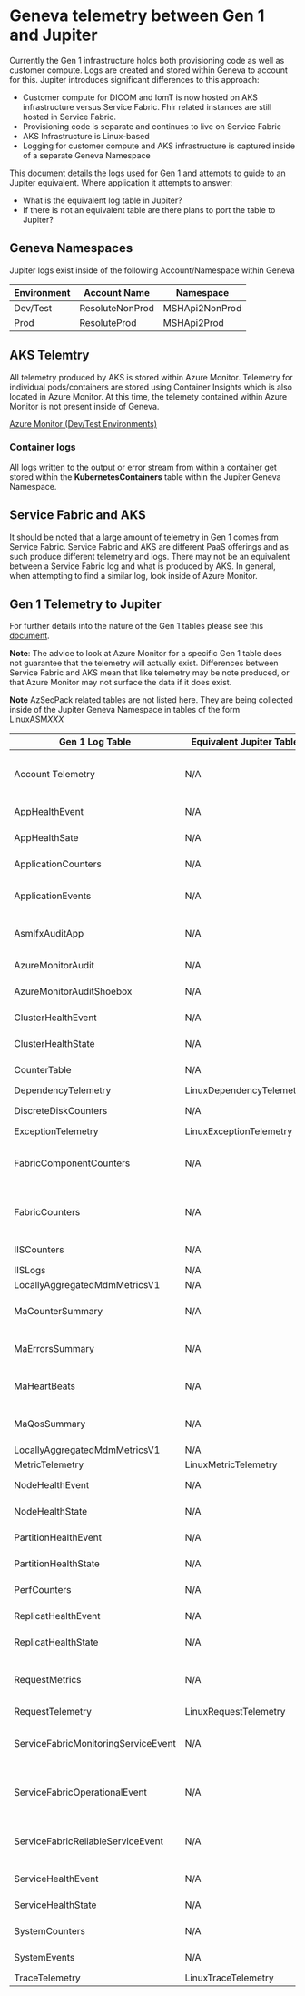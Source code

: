 # Geneva telemetry between Gen 1 and Jupiter

Currently the Gen 1 infrastructure holds both provisioning code as well as customer compute. Logs are created and stored within Geneva to account for this. Jupiter introduces significant differences to this approach:

- Customer compute for DICOM and IomT is now hosted on AKS infrastructure versus Service Fabric. Fhir related instances are still hosted in Service Fabric.
- Provisioning code is separate and continues to live on Service Fabric
- AKS Infrastructure is Linux-based
- Logging for customer compute and AKS infrastructure is captured inside of a separate Geneva Namespace

This document details the logs used for Gen 1 and attempts to guide to an Jupiter equivalent. Where application it attempts to answer:

- What is the equivalent log table in Jupiter?
- If there is not an equivalent table are there plans to port the table to Jupiter?

## Geneva Namespaces

Jupiter logs exist inside of the following Account/Namespace within Geneva

| Environment | Account Name    | Namespace      |
|-------------|-----------------|----------------|
| Dev/Test    | ResoluteNonProd | MSHApi2NonProd |
| Prod        | ResoluteProd    | MSHApi2Prod    |

## AKS Telemtry

All telemetry produced by AKS is stored within Azure Monitor. Telemetry for individual pods/containers are stored using Container Insights which is also located in Azure Monitor. 
At this time, the telemety contained within Azure Monitor is not present inside of Geneva.

[Azure Monitor (Dev/Test Environments)](https://ms.portal.azure.com/#blade/Microsoft_Azure_Monitoring/AzureMonitoringBrowseBlade/containerInsights)

### Container logs

All logs written to the output or error stream from within a container get stored within the **KubernetesContainers** table within the Jupiter Geneva Namespace.

## Service Fabric and AKS

It should be noted that a large amount of telemetry in Gen 1 comes from Service Fabric. Service Fabric and AKS are different PaaS offerings and as such produce different telemetry and logs. There may not be an equivalent between a Service Fabric log and what is produced by AKS. In general, when attempting to find a similar log, look inside of Azure Monitor.

## Gen 1 Telemetry to Jupiter

For further details into the nature of the Gen 1 tables please see this [document](https://microsoft.sharepoint.com/teams/msh/_layouts/OneNote.aspx?id=%2Fteams%2Fmsh%2FShared%20Documents%2FNotebooks%2FResolute%20Engineering&wd=target%28Operations%2FHow%20to.one%7CD4D99CD6-8FB8-492B-ADE2-F4FCCDCDD552%2FHow%20to%20query%20in%20Geneva%20Dgrep%20Logs%7C7A46E197-4BB9-45A0-AFF1-7E9F53787C91%2F%29).

**Note**: The advice to look at Azure Monitor for a specific Gen 1 table does not guarantee that the telemetry will actually exist. Differences between Service Fabric and AKS mean that like telemetry may be note produced, or that Azure Monitor may not surface the data if it does exist.

**Note** AzSecPack related tables are not listed here. They are being collected inside of the Jupiter Geneva Namespace in tables of the form LinuxASM*XXX*

| Gen 1 Log Table                     | Equivalent Jupiter Table | Notes                                                                                                |
|-------------------------------------|--------------------------|------------------------------------------------------------------------------------------------------|
| Account Telemetry                   | N/A                      | RP Worker related telemetry. Will not port                                                           |
| AppHealthEvent                      | N/A                      | Azure Monitor                                                                                        |
| AppHealthSate                       | N/A                      | Azure Monitor                                                                                        |
| ApplicationCounters                 | N/A                      | Azure Monitor                                                                                        |
| ApplicationEvents                   | N/A                      | Windows Event logs. Will not port                                                                    |
| AsmIfxAuditApp                      | N/A                      | Fhir Server Audit logs. Will not port                                                                |
| AzureMonitorAudit                   | N/A                      | Currently in development                                                                             |
| AzureMonitorAuditShoebox            | N/A                      | Currently in development                                                                             |
| ClusterHealthEvent                  | N/A                      | Azure Monitor                                                                                        |
| ClusterHealthState                  | N/A                      | Azure Monitor                                                                                        |
| CounterTable                        | N/A                      | Azure Monitor                                                                                        |
| DependencyTelemetry                 | LinuxDependencyTelemetry |                                                                                                      |
| DiscreteDiskCounters                | N/A                      | Azure Monitor                                                                                        |
| ExceptionTelemetry                  | LinuxExceptionTelemetry  |                                                                                                      |
| FabricComponentCounters             | N/A                      | Service Fabric Specific. Will Not Port                                                               |
| FabricCounters                      | N/A                      | Service Fabric Specific. Will Not Port                                                               |
| IISCounters                         | N/A                      | Will Not Port.                                                                                       |
| IISLogs                             | N/A                      | Will Not Port                                                                                        |
| LocallyAggregatedMdmMetricsV1       | N/A                      | Will Not Port                                                                                        |
| MaCounterSummary                    | N/A                      | [Windows only](https://genevamondocs.azurewebsites.net/collect/manage/agentdata.html). Will Not Port |
| MaErrorsSummary                     | N/A                      | [Windows only](https://genevamondocs.azurewebsites.net/collect/manage/agentdata.html). Will Not Port |
| MaHeartBeats                        | N/A                      | [Windows only](https://genevamondocs.azurewebsites.net/collect/manage/agentdata.html). Will Not Port |
| MaQosSummary                        | N/A                      | [Windows only](https://genevamondocs.azurewebsites.net/collect/manage/agentdata.html). Will Not Port |
| LocallyAggregatedMdmMetricsV1       | N/A                      | Will Not Port                                                                                        |
| MetricTelemetry                     | LinuxMetricTelemetry     |                                                                                                      |
| NodeHealthEvent                     | N/A                      | Azure Monitor                                                                                        |
| NodeHealthState                     | N/A                      | Azure Monitor                                                                                        |
| PartitionHealthEvent                | N/A                      | Azure Monitor                                                                                        |
| PartitionHealthState                | N/A                      | Azure Monitor                                                                                        |
| PerfCounters                        | N/A                      | Azure Monitor                                                                                        |
| ReplicatHealthEvent                 | N/A                      | Azure Monitor                                                                                        |
| ReplicatHealthState                 | N/A                      | Azure Monitor                                                                                        |
| RequestMetrics                      | N/A                      | RP Worker related telemetry. Will not port                                                           |
| RequestTelemetry                    | LinuxRequestTelemetry    |                                                                                                      |
| ServiceFabricMonitoringServiceEvent | N/A                      | Service Fabric Specific. Will Not Port                                                               |
| ServiceFabricOperationalEvent       | N/A                      | Service Fabric Specific. Will Not Port                                                               |
| ServiceFabricReliableServiceEvent   | N/A                      | Service Fabric Specific. Will Not Port                                                               |
| ServiceHealthEvent                  | N/A                      | Azure Monitor                                                                                        |
| ServiceHealthState                  | N/A                      | Azure Monitor                                                                                        |
| SystemCounters                      | N/A                      | Azure Monitor                                                                                        |
| SystemEvents                        | N/A                      | Azure Monitor                                                                                        |
| TraceTelemetry                      | LinuxTraceTelemetry      |                                                                                                      |
